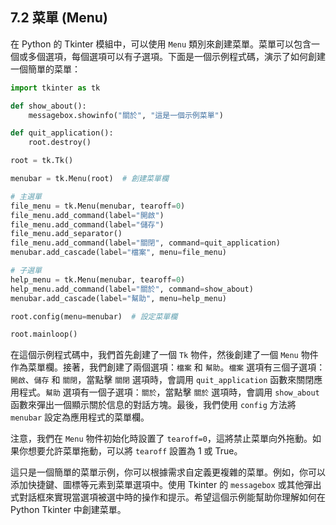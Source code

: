 ## 7.2 菜單 (Menu)

在 Python 的 Tkinter 模組中，可以使用 `Menu` 類別來創建菜單。菜單可以包含一個或多個選項，每個選項可以有子選項。下面是一個示例程式碼，演示了如何創建一個簡單的菜單：

```python
import tkinter as tk

def show_about():
    messagebox.showinfo("關於", "這是一個示例菜單")

def quit_application():
    root.destroy()

root = tk.Tk()

menubar = tk.Menu(root)  # 創建菜單欄

# 主選單
file_menu = tk.Menu(menubar, tearoff=0)
file_menu.add_command(label="開啟")
file_menu.add_command(label="儲存")
file_menu.add_separator()
file_menu.add_command(label="關閉", command=quit_application)
menubar.add_cascade(label="檔案", menu=file_menu)

# 子選單
help_menu = tk.Menu(menubar, tearoff=0)
help_menu.add_command(label="關於", command=show_about)
menubar.add_cascade(label="幫助", menu=help_menu)

root.config(menu=menubar)  # 設定菜單欄

root.mainloop()
```

在這個示例程式碼中，我們首先創建了一個 `Tk` 物件，然後創建了一個 `Menu` 物件作為菜單欄。接著，我們創建了兩個選項：`檔案` 和 `幫助`。`檔案` 選項有三個子選項：`開啟`、`儲存` 和 `關閉`，當點擊 `關閉` 選項時，會調用 `quit_application` 函數來關閉應用程式。`幫助` 選項有一個子選項：`關於`，當點擊 `關於` 選項時，會調用 `show_about` 函數來彈出一個顯示關於信息的對話方塊。最後，我們使用 `config` 方法將 `menubar` 設定為應用程式的菜單欄。

注意，我們在 `Menu` 物件初始化時設置了 `tearoff=0`，這將禁止菜單向外拖動。如果你想要允許菜單拖動，可以將 `tearoff` 設置為 1 或 True。

這只是一個簡單的菜單示例，你可以根據需求自定義更複雜的菜單。例如，你可以添加快捷鍵、圖標等元素到菜單選項中。使用 Tkinter 的 `messagebox` 或其他彈出式對話框來實現當選項被選中時的操作和提示。希望這個示例能幫助你理解如何在 Python Tkinter 中創建菜單。